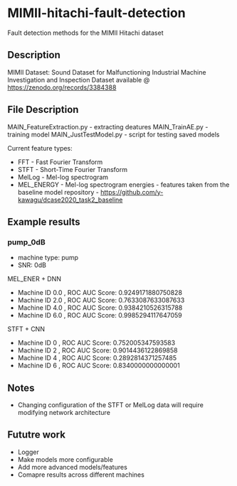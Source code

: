 # MIMII-hitachi-fault-detection
Fault detection methods for the MIMII Hitachi dataset

## Description 
  MIMII Dataset: Sound Dataset for Malfunctioning Industrial Machine Investigation and Inspection
  Dataset available @ https://zenodo.org/records/3384388

## File Description
MAIN_FeatureExtraction.py  - extracting deatures
MAIN_TrainAE.py            - training model 
MAIN_JustTestModel.py      - script for testing saved models 


Current feature types:
- FFT - Fast Fourier Transform
- STFT - Short-Time Fourier Transform
- MelLog -   Mel-log spectrogram
- MEL_ENERGY -  Mel-log spectrogram energies - features taken from the baseline model repository 
              - https://github.com/y-kawagu/dcase2020_task2_baseline

## Example results

### pump_0dB
- machine type: pump
- SNR: 0dB 

MEL_ENER + DNN 
- Machine ID 0.0 , ROC AUC Score:  0.9249171880750828 
- Machine ID 2.0 , ROC AUC Score:  0.7633087633087633
- Machine ID 4.0 , ROC AUC Score:  0.9384210526315788
- Machine ID 6.0 , ROC AUC Score:  0.9985294117647059

STFT + CNN
- Machine ID 0 , ROC AUC Score:  0.752005347593583
- Machine ID 2 , ROC AUC Score:  0.9014436122869858
- Machine ID 4 , ROC AUC Score:  0.2892814371257485
- Machine ID 6 , ROC AUC Score:  0.8340000000000001


## Notes 
- Changing configuration of the STFT or MelLog data will require 
  modifying network architecture 

## Fututre work 

- Logger 
- Make models more configurable
- Add more advanced models/features
- Comapre results across different machines 

